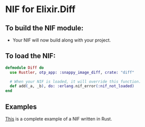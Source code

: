 # NIF for Elixir.Diff

## To build the NIF module:

- Your NIF will now build along with your project.

## To load the NIF:

```elixir
defmodule Diff do
  use Rustler, otp_app: :snappy_image_diff, crate: "diff"

  # When your NIF is loaded, it will override this function.
  def add(_a, _b), do: :erlang.nif_error(:nif_not_loaded)
end
```

## Examples

[This](https://github.com/rusterlium/NifIo) is a complete example of a NIF written in Rust.
